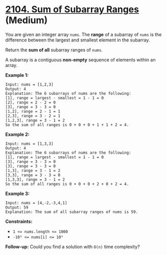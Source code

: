 # [2104. Sum of Subarray Ranges][link] (Medium)

[link]: https://leetcode.com/problems/sum-of-subarray-ranges/

You are given an integer array `nums`. The **range** of a subarray of `nums` is the difference
between the largest and smallest element in the subarray.

Return the **sum of all** subarray ranges of  `nums`.

A subarray is a contiguous **non-empty** sequence of elements within an array.

**Example 1:**

```
Input: nums = [1,2,3]
Output: 4
Explanation: The 6 subarrays of nums are the following:
[1], range = largest - smallest = 1 - 1 = 0
[2], range = 2 - 2 = 0
[3], range = 3 - 3 = 0
[1,2], range = 2 - 1 = 1
[2,3], range = 3 - 2 = 1
[1,2,3], range = 3 - 1 = 2
So the sum of all ranges is 0 + 0 + 0 + 1 + 1 + 2 = 4.
```

**Example 2:**

```
Input: nums = [1,3,3]
Output: 4
Explanation: The 6 subarrays of nums are the following:
[1], range = largest - smallest = 1 - 1 = 0
[3], range = 3 - 3 = 0
[3], range = 3 - 3 = 0
[1,3], range = 3 - 1 = 2
[3,3], range = 3 - 3 = 0
[1,3,3], range = 3 - 1 = 2
So the sum of all ranges is 0 + 0 + 0 + 2 + 0 + 2 = 4.
```

**Example 3:**

```
Input: nums = [4,-2,-3,4,1]
Output: 59
Explanation: The sum of all subarray ranges of nums is 59.
```

**Constraints:**

- `1 <= nums.length <= 1000`
- `-10⁹ <= nums[i] <= 10⁹`

**Follow-up:** Could you find a solution with `O(n)` time complexity?
